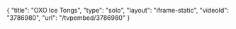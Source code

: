 {
    "title": "OXO Ice Tongs",
    "type": "solo",
    "layout": "iframe-static",
    "videoId": "3786980",
    "url": "\/tvpembed\/3786980"
}